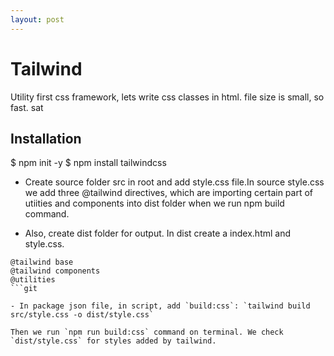 ```yaml
---
layout: post
---
```


# Tailwind

Utility first css framework, lets write css classes in html. file size is small, so fast.
sat

## Installation

$ npm init -y
$ npm install tailwindcss

- Create source folder src in root and add style.css file.In source style.css we add three @tailwind directives, which are importing certain part of utiities and components into dist folder when we run npm build command.

- Also, create dist folder for output. In dist create a index.html and style.css.

````
@tailwind base
@tailwind components
@utilities
```git

- In package json file, in script, add `build:css`: `tailwind build src/style.css -o dist/style.css`

Then we run `npm run build:css` command on terminal. We check `dist/style.css` for styles added by tailwind.
````
